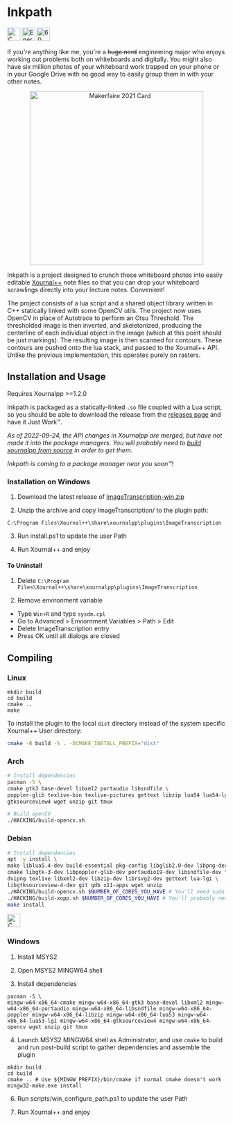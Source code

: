 # Inkpath

<div id="badges">
<img src="https://forthebadge.com/images/badges/made-with-c.svg" alt="C badge" height="30px"/>
<img src="https://forthebadge.com/images/badges/powered-by-energy-drinks.svg" alt="Energy drink badge" height="30px"/>
<img src="https://forthebadge.com/images/badges/60-percent-of-the-time-works-every-time.svg" alt="60 percent badge" height="30px"/>
</div>

If you're anything like me, you're a ~~huge nerd~~ engineering major who enjoys
working out problems both on whiteboards and digitally. You might also
have six million photos of your whiteboard work trapped on your phone
or in your Google Drive with no good way to easily group them in with
your other notes.

<p align="center">
<!-- ![Makerfaire 2021 Card](https://user-images.githubusercontent.com/42927786/147401085-94773933-e4a3-4039-97e6-91cf2ea1ee6c.png) -->
  <img src="https://user-images.githubusercontent.com/42927786/147401085-94773933-e4a3-4039-97e6-91cf2ea1ee6c.png" alt="Makerfaire 2021 Card" width="400px" style="display: block; margin: 0 auto"/>

</p>

Inkpath is a project designed to crunch those whiteboard photos into easily
editable [Xournal++](https://github.com/xournalpp/xournalpp) note files so that you can
drop your whiteboard scrawlings directly into your lecture notes. Convenient!

The project consists of a lua script and a shared object library written in C++
statically linked with some OpenCV utils. The project now uses OpenCV in place
of Autotrace to perform an Otsu Threshold. The thresholded image is then inverted,
and skeletonized, producing the centerline of each individual object in the image
(which at this point should be just markings). The resulting image is then scanned
for contours. These contours are pushed onto the lua stack, and passed to the 
Xournal++ API. Unlike the previous implementation, this operates purely on rasters.

## Installation and Usage

Requires Xournalpp >=1.2.0

Inkpath is packaged as a statically-linked `.so` file coupled with a Lua script,
so you should be able to download the release from the [releases page](https://github.com/WillNilges/inkpath/releases)
and have it Just Work™.

_As of 2022-09-24, the API changes in Xournalpp are merged, but have not made
it into the package managers. You will probably need to [build xournalpp from source](https://github.com/xournalpp/xournalpp/blob/master/readme/LinuxBuild.md)
in order to get them._

_Inkpath is coming to a package manager near you soon™!_

### Installation on Windows

1. Download the latest release of [ImageTranscription-win.zip](https://github.com/WillNilges/inkpath/releases/)

2. Unzip the archive and copy ImageTranscription/ to the plugin path:

`C:\Program Files\Xournal++\share\xournalpp\plugins\ImageTranscription`

3. Run install.ps1 to update the user Path

4. Run Xournal++ and enjoy

#### To Uninstall

1. Delete `C:\Program Files\Xournal++\share\xournalpp\plugins\ImageTranscription`

2. Remove environment variable

- Type `Win+R` and type `sysdm.cpl`
- Go to Advanced > Enviornment Variables > Path > Edit
- Delete ImageTranscription entry
- Press OK until all dialogs are closed

## Compiling

### Linux

```
mkdir build
cd build
cmake ..
make
```

To install the plugin to the local `dist` directory instead of the system specific Xournal++ User directory:

```sh
cmake -B build -S . -DCMAKE_INSTALL_PREFIX="dist"
```

### Arch

```BASH
# Install dependencies
pacman -S \
cmake gtk3 base-devel libxml2 portaudio libsndfile \
poppler-glib texlive-bin texlive-pictures gettext libzip lua54 lua54-lgi \
gtksourceview4 wget unzip git tmux

# Build openCV
./HACKING/build-opencv.sh
```

### Debian

```BASH
# Install dependencies
apt -y install \
make liblua5.4-dev build-essential pkg-config libglib2.0-dev libpng-dev \
cmake libgtk-3-dev libpoppler-glib-dev portaudio19-dev libsndfile-dev \
dvipng texlive libxml2-dev libzip-dev librsvg2-dev gettext lua-lgi \
libgtksourceview-4-dev git gdb x11-apps wget unzip
./HACKING/build-opencv.sh $NUMBER_OF_CORES_YOU_HAVE # You'll need sudo to install this
./HACKING/build-xopp.sh $NUMBER_OF_CORES_YOU_HAVE # You'll probably need sudo to install this too
make install
```

<img src="https://forthebadge.com/images/badges/works-on-my-machine.svg" alt="C badge" height="30px"/>

### Windows

1. Install MSYS2

2. Open MSYS2 MINGW64 shell

3. Install dependencies

```
pacman -S \
mingw-w64-x86_64-cmake mingw-w64-x86_64-gtk3 base-devel libxml2 mingw-w64-x86_64-portaudio mingw-w64-x86_64-libsndfile mingw-w64-x86_64-poppler mingw-w64-x86_64-libzip mingw-w64-x86_64-lua53 mingw-w64-x86_64-lua53-lgi mingw-w64-x86_64-gtksourceview4 mingw-w64-x86_64-opencv wget unzip git tmux
```

4. Launch MSYS2 MINGW64 shell as Administrator, and use `cmake` to build and
run post-build script to gather dependencies and assemble the plugin

```
mkdir build
cd build
cmake .. # Use ${MINGW_PREFIX}/bin/cmake if normal cmake doesn't work
mingw32-make.exe install
```

6. Run scripts/win_configure_path.ps1 to update the user Path

7. Run Xournal++ and enjoy
